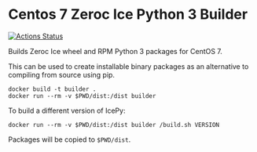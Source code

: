 Centos 7 Zeroc Ice Python 3 Builder
===================================

[![Actions Status](https://github.com/ome/zeroc-ice-py-centos7/workflows/Build/badge.svg)](https://github.com/ome/zeroc-ice-py-centos7/actions)

Builds Zeroc Ice wheel and RPM Python 3 packages for CentOS 7.

This can be used to create installable binary packages as an alternative to compiling from source using pip.

    docker build -t builder .
    docker run --rm -v $PWD/dist:/dist builder

To build a different version of IcePy:

    docker run --rm -v $PWD/dist:/dist builder /build.sh VERSION

Packages will be copied to `$PWD/dist`.
